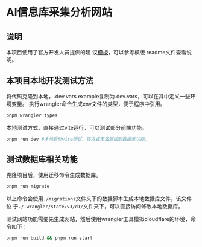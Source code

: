 # AI信息库采集分析网站

## 说明

本项目使用了官方开发人员提供的建
议[模板](https://github.com/edmundhung/remix-cloudflare-template)，可以参考模版
readme文件查看说明。

## 本项目本地开发测试方法

将代码克隆到本地，.dev.vars.example复制为.dev.vars，可以在其中定义一些环境变量。
执行wrangler命令生成env文件的类型，便于程序中引用。

```bash
pnpm wrangler types
```

本地测试方式，直接通过vite运行，可以测试部分前端功能。

```bash
pnpm run dev #本地启动vite测试，该方式无法测试到数据库功能。
```

## 测试数据库相关功能

克隆项目后，使用迁移命令生成数据库。

```bash
pnpm run migrate
```

以上命令会使用`./migrations`文件夹下的数据脚本生成本地数据库文件，该文件位
于`./.wrangler/state/v3/d1/`文件夹下，可以直接访问修改本地数据库。

测试网站功能需要先生成网站，然后使用wrangler工具模拟cloudflare的环境，命令如下：

```bash
pnpm run build && pnpm run start
```

